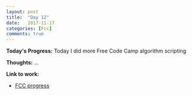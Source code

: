 ```yaml
---
layout: post
title:  "Day 12"
date:   2017-11-17
categories: [Fcc]
comments: true
---
```

**Today's Progress:** Today I did more Free Code Camp algorithm scripting

**Thoughts:** ...

**Link to work:**
* [FCC progress](https://www.freecodecamp.org/camilaavilarinho)
